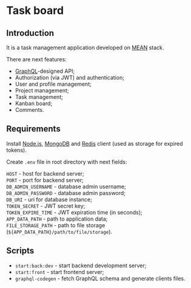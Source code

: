 # Task board

## Introduction

It is a task management application developed on [MEAN](<https://en.wikipedia.org/wiki/MEAN_(solution_stack)>) stack.

There are next features:

- [GraphQL](https://graphql.org)-designed API;
- Authorization (via JWT) and authentication;
- User and profile management;
- Project management;
- Task management;
- Kanban board;
- Comments.

## Requirements

Install [Node.js](https://nodejs.org/en/), [MongoDB](https://www.mongodb.com/) and [Redis](https://redis.io) client (used as storage for expired tokens).

Create `.env` file in root directory with next fields:

`HOST` - host for backend server;  
`PORT` - port for backend server;  
`DB_ADMIN_USERNAME` - database admin username;  
`DB_ADMIN_PASSWORD` - database admin password;  
`DB_URI` - uri for database instance;  
`TOKEN_SECRET` - JWT secret key;  
`TOKEN_EXPIRE_TIME` - JWT expiration time (in seconds);  
`APP_DATA_PATH` - path to application data;  
`FILE_STORAGE_PATH` - path to file storage (`${APP_DATA_PATH}/path/to/file/storage`).

## Scripts

- `start:back:dev` - start backend development server;
- `start:front` - start frontend server;
- `graphql-codegen` - fetch GraphQL schema and generate clients files.
